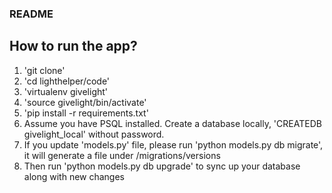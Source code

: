 ### README

## How to run the app?
1. 'git clone'
2. 'cd lighthelper/code'
3. 'virtualenv givelight'
4. 'source givelight/bin/activate'
5. 'pip install -r requirements.txt'
6.  Assume you have PSQL installed. Create a database locally, 'CREATEDB givelight_local' without password.
7.  If you update 'models.py' file, please run 'python models.py db migrate', it will generate a file under /migrations/versions
8.  Then run 'python models.py db upgrade' to sync up your database along with new changes
